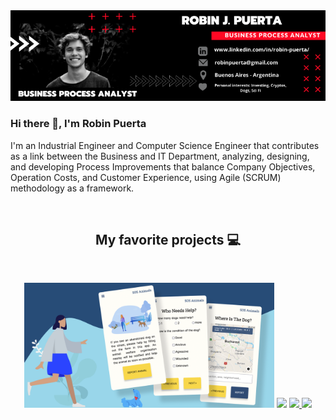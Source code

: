 <img src="https://github.com/robspuerta/robspuerta/blob/main/Business%20process%20analyst.png" alt="Robin Puerta Business Process Analyst + Product Analyst">

### Hi there 👋, I'm Robin Puerta
I'm an Industrial Engineer and Computer Science Engineer that contributes as a link between the Business and IT Department, analyzing, designing, and developing Process Improvements that balance Company Objectives, Operation Costs, and Customer Experience, using Agile (SCRUM) methodology as a framework.

<br />
<h2 align="center">My favorite projects 💻</h2>
<br />

<p align="center">

  <img width="400" src="https://github.com/YuriDevAT/sos-animals/blob/main/public/thumbnail-sos.png" />
  <img width="400" src="https://github.com/YuriDevAT/smart-shopping-list/blob/main/public/Thumbnail.png" />
  <a href="https://github.com/robspuerta/Project-I---Understanding-Banking-Customer-Behavior.git">
  <img align="" src="https://github-readme-stats.vercel.app/api/pin/?username=YuriDevAT&repo=sos-animals&theme=tokyonight" /> 
  </a>
  <a href="https://github.com/YuriDevAT/smart-shopping-list">
  <img align="" src="https://github-readme-stats.vercel.app/api/pin/?username=YuriDevAT&repo=smart-shopping-list&theme=tokyonight" />
  </a>

</p>
